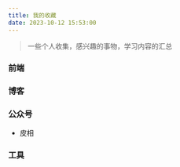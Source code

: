 ```yaml
---
title: 我的收藏
date: 2023-10-12 15:53:00
---
```


> 一些个人收集，感兴趣的事物，学习内容的汇总

### 前端

### 博客

### 公众号
- 皮相

### 工具
